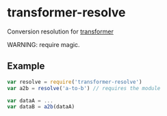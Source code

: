 # transformer-resolve

Conversion resolution for [transformer](http://github.com/jbenet/transformer)

WARNING: require magic.

## Example

```js
var resolve = require('transformer-resolve')
var a2b = resolve('a-to-b') // requires the module

var dataA = ...
var dataB = a2b(dataA)
```
